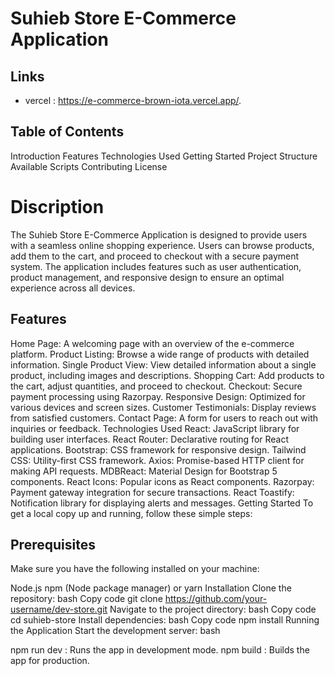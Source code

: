 # Suhieb Store E-Commerce Application

## Links
- vercel : https://e-commerce-brown-iota.vercel.app/.

## Table of Contents
Introduction
Features
Technologies Used
Getting Started
Project Structure
Available Scripts
Contributing
License

# Discription 
The Suhieb Store E-Commerce Application is designed to provide users with a seamless online shopping experience. Users can browse products, add them to the cart, and proceed to checkout with a secure payment system. The application includes features such as user authentication, product management, and responsive design to ensure an optimal experience across all devices.

## Features
Home Page: A welcoming page with an overview of the e-commerce platform.
Product Listing: Browse a wide range of products with detailed information.
Single Product View: View detailed information about a single product, including images and descriptions.
Shopping Cart: Add products to the cart, adjust quantities, and proceed to checkout.
Checkout: Secure payment processing using Razorpay.
Responsive Design: Optimized for various devices and screen sizes.
Customer Testimonials: Display reviews from satisfied customers.
Contact Page: A form for users to reach out with inquiries or feedback.
Technologies Used
React: JavaScript library for building user interfaces.
React Router: Declarative routing for React applications.
Bootstrap: CSS framework for responsive design.
Tailwind CSS: Utility-first CSS framework.
Axios: Promise-based HTTP client for making API requests.
MDBReact: Material Design for Bootstrap 5 components.
React Icons: Popular icons as React components.
Razorpay: Payment gateway integration for secure transactions.
React Toastify: Notification library for displaying alerts and messages.
Getting Started
To get a local copy up and running, follow these simple steps:

## Prerequisites
Make sure you have the following installed on your machine:

Node.js
npm (Node package manager) or yarn
Installation
Clone the repository:
bash
Copy code
git clone https://github.com/your-username/dev-store.git
Navigate to the project directory:
bash
Copy code
cd suhieb-store
Install dependencies:
bash
Copy code
npm install
Running the Application
Start the development server:
bash

npm run dev : Runs the app in development mode.
npm build : Builds the app for production.
